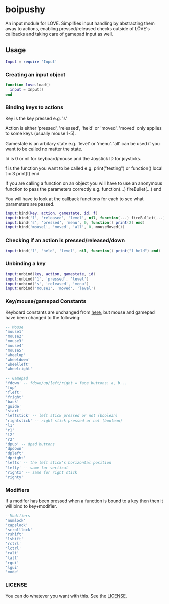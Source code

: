 # boipushy

An input module for LÖVE. Simplifies input handling by abstracting them away to actions,
enabling pressed/released checks outside of LÖVE's callbacks and taking care of gamepad input as well.

## Usage

```lua
Input = require 'Input'
```

### Creating an input object

```lua
function love.load()
  input = Input()
end
```

### Binding keys to actions

Key is the key pressed e.g. 's'

Action is either 'pressed', 'released', 'held' or 'moved'. 'moved' only applies to some keys (usually mouse 1-5).

Gamestate is an arbitary state e.g. 'level' or 'menu'. 'all' can be used if you want to be called no matter the state.

Id is 0 or nil for keyboard/mouse and the Joystick ID for joysticks.

f is the function you want to be called e.g. print("testing") or function() local t = 3 print(t) end

If you are calling a function on an object you will have to use an anonymous function to pass the parameters correctly
e.g. function(...) fireBullet(...) end

You will have to look at the callback functions for each to see what parameters are passed.

```lua
input:bind(key, action, gamestate, id, f)
input:bind('1', 'released', 'level', nil, function(...) fireBullet(...) end)
input:bind('s', 'pressed', 'menu', 0, function() print(2) end)
input:bind('mouse1', 'moved', 'all', 0, mouseMoved())
```

### Checking if an action is pressed/released/down

```lua
input:bind('1', 'held', 'level', nil, function() print("1 held") end)
```

### Unbinding a key

```lua
input:unbind(key, action, gamestate, id)
input:unbind('1', 'pressed', 'level')
input:unbind('s', 'released', 'menu')
input:unbind('mouse1', 'moved', 'level')
```

### Key/mouse/gamepad Constants

Keyboard constants are unchanged from [here](https://www.love2d.org/wiki/KeyConstant), but mouse and gamepad have been changed to the following:

```lua
-- Mouse
'mouse1'
'mouse2'
'mouse3'
'mouse4'
'mouse5'
'wheelup'
'wheeldown'
'wheelleft'
'wheelright'

-- Gamepad
'fdown' -- fdown/up/left/right = face buttons: a, b...
'fup'
'fleft'
'fright'
'back'
'guide'
'start'
'leftstick' -- left stick pressed or not (boolean)
'rightstick' -- right stick pressed or not (boolean)
'l1'
'r1'
'l2'
'r2'
'dpup' -- dpad buttons
'dpdown'
'dpleft'
'dpright'
'leftx' -- the left stick's horizontal position
'lefty' -- same for vertical
'rightx' -- same for right stick
'righty'
```

### Modifiers

If a modifer has been pressed when a function is bound to a key then then it will bind to key+modifier.

```lua
--Modifiers
'numlock'
'capslock'
'scrolllock'
'rshift'
'lshift'
'rctrl'
'lctrl'
'ralt'
'lalt'
'rgui'
'lgui'
'mode'
```

### LICENSE

You can do whatever you want with this. See the [LICENSE](https://github.com/adonaac/thomas/blob/master/LICENSE).
